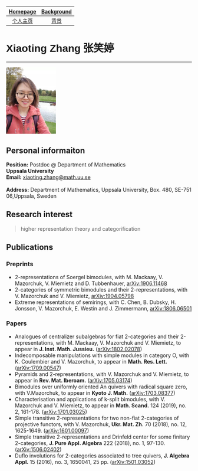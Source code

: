 [Homepage](https://xt-zhang.github.io)  | [Background](https://xt-zhang.github.io/BG)  
:---: | :---: 
[个人主页](https://xt-zhang.github.io/zxt)  | [背景](https://xt-zhang.github.io/BJ)  

# <span style="font-family: sans-serif;font-size:12"> Xiaoting Zhang</span> <span style="font-family:STKaiti;font-size:12;font-color:blue">张笑婷 </span> 
---
<img src="https://raw.githubusercontent.com/xt-zhang/xt-zhang.github.io/master/xt.jpg" width="135" />  

## Personal informaiton
**Position:**  Postdoc @ Department of Mathematics <br> 
**Uppsala University**  <br>
**Email:** [xiaoting.zhang@math.uu.se]()  <br>   
**Address:**  Department of Mathematics, Uppsala University, Box. 480, SE-751 06,Uppsala, Sweden

## Research interest
> higher representation theory and categorification

## Publications
### Preprints
* 2-representations of Soergel bimodules, with M. Mackaay, V. Mazorchuk, V. Miemietz and D. Tubbenhauer, [arXiv:1906.11468](https://arxiv.org/abs/1906.11468)
* 2-categories of symmetric bimodules and their 2-representations, with V. Mazorchuk and V. Miemietz, [arXiv:1904.05798](https://arxiv.org/abs/1904.05798)
* Extreme representations of semirings, with C. Chen, B. Dubsky, H. Jonsson, V. Mazorchuk, E. Westin and J. Zimmermann, [arXiv:1806.06501](https://arxiv.org/abs/1806.06501)
### Papers
* Analogues of centralizer subalgebras for fiat 2-categories and their 2-representations, with M. Mackaay, V. Mazorchuk and V. Miemietz, to appear in **J. Inst. Math. Jussieu.** ([arXiv:1802.02078](https://arxiv.org/abs/1802.02078))
* Indecomposable manipulations with simple modules in category O, with K. Coulembier and V. Mazorchuk,  to appear in **Math. Res. Lett.** ([arXiv:1709.00547](https://arxiv.org/abs/1709.00547))
* Pyramids and 2-representations, with V. Mazorchuk and V. Miemietz, to appear in **Rev. Mat. Iberoam.** ([arXiv:1705.03174](https://arxiv.org/abs/1705.03174))
* Bimodules over uniformly oriented An quivers with radical square zero, with V.Mazorchuk, to appear in **Kyoto J. Math.** ([arXiv:1703.08377](https://arxiv.org/abs/1703.08377))
* Characterisation and applications of k-split bimodules, with V. Mazorchuk and V. Miemietz, to appear in **Math. Scand.** 124 (2019), no. 2, 161-178. ([arXiv:1701.03025](https://arxiv.org/abs/1701.03025))
* Simple transitive 2-representations for two non-fiat 2-categories of projective functors, with V. Mazorchuk, **Ukr. Mat. Zh.** 70 (2018), no. 12, 1625-1649. ([arXiv:1601.00097](http://arxiv.org/abs/1601.00097))
* Simple transitive 2-representations and Drinfeld center for some finitary 2-categories, **J. Pure Appl. Algebra** 222 (2018), no. 1, 97-130. ([arXiv:1506.02402](http://arxiv.org/abs/1506.02402))
* Duflo involutions for 2-categories associated to tree quivers, **J. Algebra Appl.** 15 (2016), no. 3, 1650041, 25 pp. ([arXiv:1501.03052](http://arxiv.org/abs/1501.03052))
